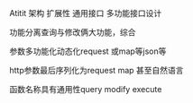 Atitit 架构 扩展性 通用接口 多功能接口设计

功能分离查询与修改俩大功能，综合

参数多功能化动态化request 或map等json等

http参数最后序列化为request  map
甚至自然语言

函数名称具有通用性query modify execute


